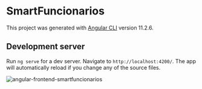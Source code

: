 # SmartFuncionarios

This project was generated with [Angular CLI](https://github.com/angular/angular-cli) version 11.2.6.

## Development server

Run `ng serve` for a dev server. Navigate to `http://localhost:4200/`. The app will automatically reload if you change any of the source files.

![angular-frontend-smartfuncionarios](https://user-images.githubusercontent.com/43776020/132060054-e4ae0438-6765-42c3-80d7-de3804ad3054.png)
